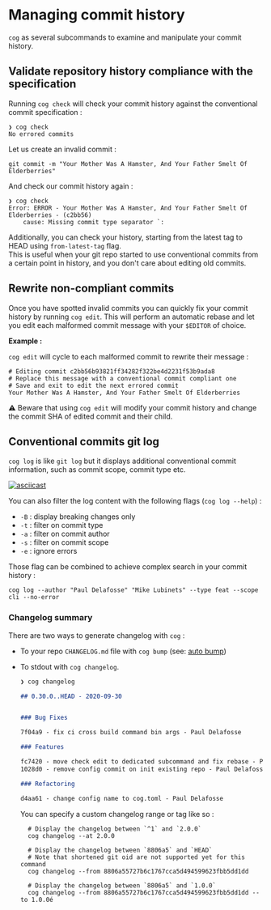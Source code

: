 # Managing commit history

`cog` as several subcommands to examine and manipulate your commit history.

## Validate repository history compliance with the specification

Running `cog check` will check your commit history against the conventional commit specification :

```
❯ cog check
No errored commits
```

Let us create an invalid commit :
```shell script
git commit -m "Your Mother Was A Hamster, And Your Father Smelt Of Elderberries"
```

And check our commit history again :
```
❯ cog check
Error: ERROR - Your Mother Was A Hamster, And Your Father Smelt Of Elderberries - (c2bb56)
	cause: Missing commit type separator `:
```

Additionally, you can check your history, starting from the latest tag to HEAD using `from-latest-tag` flag.  
This is useful when your git repo started to use conventional commits from a certain point in history, and you
don't care about editing old commits.

## Rewrite non-compliant commits

Once you have spotted invalid commits you can quickly fix your commit history by running `cog edit`.
This will perform an automatic rebase and let you edit each malformed commit message with your `$EDITOR`
of choice.

**Example :**

`cog edit` will cycle to each malformed commit to rewrite their message : 

```
# Editing commit c2bb56b93821ff34282f322be4d2231f53b9ada8
# Replace this message with a conventional commit compliant one
# Save and exit to edit the next errored commit
Your Mother Was A Hamster, And Your Father Smelt Of Elderberries
```

⚠️ Beware that using `cog edit` will modify your commit history and change the commit SHA of edited commit
and their child.

## Conventional commits git log


`cog log` is like `git log` but it displays additional conventional commit information, such as commit scope,
commit type etc.


[![asciicast](https://asciinema.org/a/ssH4yRSlc28Rb9dHEDN7TowGe.svg)](https://asciinema.org/a/ssH4yRSlc28Rb9dHEDN7TowGe)

You can also filter the log content with the following flags (`cog log --help`) :

- `-B` : display breaking changes only
- `-t` : filter on commit type
- `-a` : filter on commit author
- `-s` : filter on commit scope
- `-e` : ignore errors

Those flag can be combined to achieve complex search in your commit history :

```shell script
cog log --author "Paul Delafosse" "Mike Lubinets" --type feat --scope cli --no-error
```

### Changelog summary

There are two ways to generate changelog with `cog` :

- To your repo `CHANGELOG.md` file with `cog bump` (see: [auto bump](versioning.md#auto-bump))
- To stdout with `cog changelog`.

    ```markdown
    ❯ cog changelog
    
    ## 0.30.0..HEAD - 2020-09-30
    
    
    ### Bug Fixes
    
    7f04a9 - fix ci cross build command bin args - Paul Delafosse
    
    ### Features
    
    fc7420 - move check edit to dedicated subcommand and fix rebase - Paul Delafosse
    1028d0 - remove config commit on init existing repo - Paul Delafosse
    
    ### Refactoring
    
    d4aa61 - change config name to cog.toml - Paul Delafosse
    ```
  
    You can specify a custom changelog range or tag like so : 
    ```shell
      # Display the changelog between `^1` and `2.0.0`
      cog changelog --at 2.0.0
  
      # Display the changelog between `8806a5` and `HEAD`
      # Note that shortened git oid are not supported yet for this command
      cog changelog --from 8806a55727b6c1767cca5d494599623fbb5dd1dd
  
      # Display the changelog between `8806a5` and `1.0.0`
      cog changelog --from 8806a55727b6c1767cca5d494599623fbb5dd1dd --to 1.0.0é
    ```

